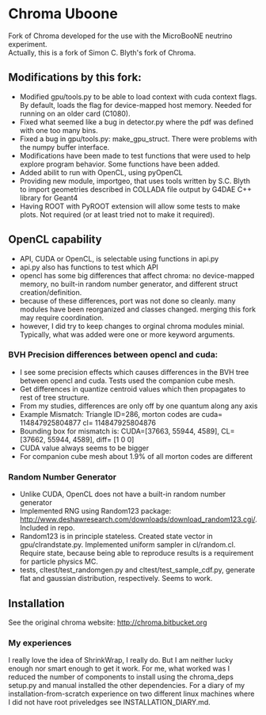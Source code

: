 # Chroma Uboone

Fork of Chroma developed for the use with the MicroBooNE neutrino experiment.  
Actually, this is a fork of Simon C. Blyth's fork of Chroma.

## Modifications by this fork:

* Modified gpu/tools.py to be able to load context with cuda context flags.  
  By default, loads the flag for device-mapped host memory. 
  Needed for running on an older card (C1080).
* Fixed what seemed like a bug in detector.py where the pdf was defined with one too many bins.
* Fixed a bug in gpu/tools.py: make_gpu_struct.  There were problems with the numpy buffer interface.
* Modifications have been made to test functions that were used to help explore program behavior.  Some functions have been added.
* Added abilit to run with OpenCL, using pyOpenCL
* Providing new module, importgeo, that uses tools written by S.C. Blyth to import geometries described in
  COLLADA file output by G4DAE C++ library for Geant4
* Having ROOT with PyROOT extension will allow some tests to make plots. 
  Not required (or at least tried not to make it required).

## OpenCL capability

* API, CUDA or OpenCL, is selectable using functions in api.py
* api.py also has functions to test which API
* opencl has some big differences that affect chroma: no device-mapped memory, no built-in random number generator, and different struct creation/definition.
* because of these differences, port was not done so cleanly.  many modules have been reorganized and classes changed. merging this fork may require coordination.
* however, I did try to keep changes to orginal chroma modules minial. Typically, what was added were one or more keyword arguments.

### BVH Precision differences between opencl and cuda:

* I see some precision effects which causes differences in the BVH tree between opencl and cuda.  Tests used the companion cube mesh.
* Get differences in quantize centroid values which then propagates to rest of tree structure.
* From my studies, differences are only off by one quantum along any axis
* Example Mismatch: Triangle ID=286, morton codes are  cuda= 114847925804877  cl= 114847925804876
* Bounding box for mismatch is:
  CUDA=[37663, 55944, 4589],  CL=[37662, 55944, 4589], diff= [1 0 0]
* CUDA value always seems to be bigger
* For companion cube mesh about 1.9% of all morton codes are different

### Random Number Generator

* Unlike CUDA, OpenCL does not have a built-in random number generator
* Implemented RNG using Random123 package: http://www.deshawresearch.com/downloads/download_random123.cgi/. Included in repo.
* Random123 is in principle stateless. Created state vector in gpu/clrandstate.py. Implemented uniform sampler in cl/random.cl. 
Require state, because being able to reproduce results is a requirement for particle physics MC.
* tests, cltest/test_randomgen.py and cltest/test_sample_cdf.py, generate flat and gaussian distribution, respectively. Seems to work.

## Installation

See the original chroma website: http://chroma.bitbucket.org

### My experiences

I really love the idea of ShrinkWrap, I really do.  But I am neither
lucky enough nor smart enough to get it work.  For me, what worked was
I reduced the number of components to install using the chroma_deps
setup.py and manual installed the other dependencies.  For a diary of 
my installation-from-scratch experience on two different linux machines
where I did not have root priveledges see INSTALLATION_DIARY.md.
